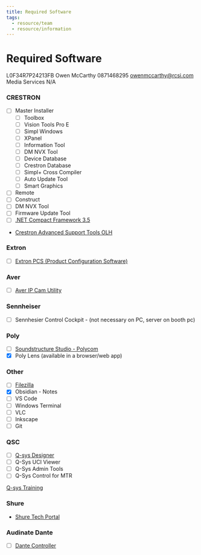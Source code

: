 ```yaml
---
title: Required Software
tags:
  - resource/team
  - resource/information
---
```


# Required Software

L0F34R7P24213FB
Owen McCarthy
0871468295
owenmccarthy@rcsi.com
Media Services
N/A

### CRESTRON
- [ ] Master Installer
    - [ ] Toolbox
    - [ ] Vision Tools Pro E
    - [ ] Simpl Windows
    - [ ] XPanel
    - [ ] Information Tool
    - [ ] DM NVX Tool
    - [ ] Device Database
    - [ ] Crestron Database
    - [ ] Simpl+ Cross Compiler
    - [ ] Auto Update Tool
    - [ ] Smart Graphics
- [ ] Remote
- [ ] Construct
- [ ] DM NVX Tool
- [ ] Firmware Update Tool
- [ ] [.NET Compact Framework 3.5](https://community.crestron.com/s/article/id-1001084)

- [Crestron Advanced Support Tools OLH](https://community.crestron.com/s/article/ATSG?fbclid=IwAR07Q_3Znlm87sayp7QxGwOtMVtNOgmfa2qr19KKGiVdfuM_yx6BOr1_4eo)
### Extron
- [ ] [Extron PCS (Product Configuration Software)](https://www.extron.com/product/software/pcscs)

### Aver
- [ ] [Aver IP Cam Utility](https://www.aver.com/Downloads/search?q=AVer%20IPCam%20Utility%20for%20Camera%20IP%20Searching)

### Sennheiser
- [ ] Sennhesier Control Cockpit - (not necessary on PC, server on booth pc)


### Poly
- [ ] [Soundstructure Studio - Polycom](https://support.hp.com/us-en/document/ish_10198660-10198574-16)
- [x] Poly Lens (available in a browser/web app)

### Other
- [ ] [Filezilla](https://filezilla-project.org/)
- [x] Obsidian - Notes
- [ ] VS Code
- [ ] Windows Terminal
- [ ] VLC
- [ ] Inkscape
- [ ] Git

### QSC
- [ ] [Q-sys Designer](https://www.qsys.com/resources/software-and-firmware/q-sys-designer-software/)
- [ ] Q-Sys UCI Viewer
- [ ] Q-Sys Admin Tools
- [ ] Q-Sys Control for MTR

[Q-sys Training](https://training.qsc.com/mod/page/view.php?id=560)


### Shure

- [Shure Tech Portal](https://techportal.shure.com/en/)

### Audinate Dante

- [ ] [Dante Controller](https://my.audinate.com/support/downloads/dante-controller)